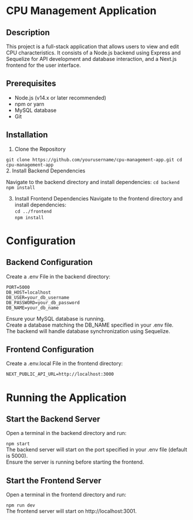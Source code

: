 # CPU Management Application
## Description
This project is a full-stack application that allows users to view and edit CPU characteristics. It consists of a Node.js backend using Express and Sequelize for API development and database interaction, and a Next.js frontend for the user interface.

## Prerequisites
- Node.js (v14.x or later recommended)
- npm or yarn
- MySQL database
- Git

## Installation

1. Clone the Repository

`git clone https://github.com/yourusername/cpu-management-app.git
cd cpu-management-app` <br/>
2. Install Backend Dependencies

Navigate to the backend directory and install dependencies:
`cd backend` <br/>
`npm install` <br/>

3. Install Frontend Dependencies
Navigate to the frontend directory and install dependencies: <br/>
`cd ../frontend` <br/>
`npm install` <br/>

# Configuration


## Backend Configuration
Create a .env File in the backend directory: <br/>

`PORT=5000` <br/>
`DB_HOST=localhost` <br/>
`DB_USER=your_db_username` <br/>
`DB_PASSWORD=your_db_password` <br/>
`DB_NAME=your_db_name` <br/>

Ensure your MySQL database is running. <br/>
Create a database matching the DB_NAME specified in your .env file. <br/>
The backend will handle database synchronization using Sequelize. <br/>

## Frontend Configuration
Create a .env.local File in the frontend directory: <br/>

`NEXT_PUBLIC_API_URL=http://localhost:3000`

# Running the Application
## Start the Backend Server
Open a terminal in the backend directory and run: <br/>

`npm start` <br/>
The backend server will start on the port specified in your .env file (default is 5000). <br/>
Ensure the server is running before starting the frontend. <br/>

## Start the Frontend Server
Open a terminal in the frontend directory and run: <br/>

`npm run dev` <br/>
The frontend server will start on http://localhost:3001.

